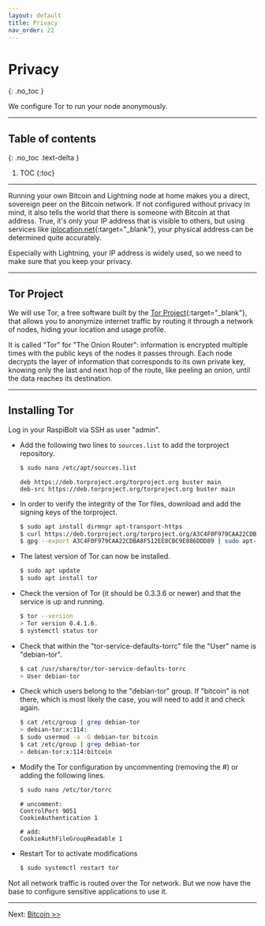 ```yaml
---
layout: default
title: Privacy
nav_order: 22
---
```

<!-- markdownlint-disable MD014 MD022 MD025 MD033 MD040 -->
# Privacy
{: .no_toc }

We configure Tor to run your node anonymously.

---

## Table of contents
{: .no_toc .text-delta }

1. TOC
{:toc}

---

Running your own Bitcoin and Lightning node at home makes you a direct, sovereign peer on the Bitcoin network.
If not configured without privacy in mind, it also tells the world that there is someone with Bitcoin at that address.
True, it's only your IP address that is visible to others, but using services like [iplocation.net](https://www.iplocation.net){:target="_blank"}, your physical address can be determined quite accurately.

Especially with Lightning, your IP address is widely used, so we need to make sure that you keep your privacy.

---

## Tor Project

We will use Tor, a free software built by the [Tor Project](https://www.torproject.org){:target="_blank"}, that allows you to anonymize internet traffic by routing it through a network of nodes, hiding your location and usage profile.

It is called "Tor" for "The Onion Router": information is encrypted multiple times with the public keys of the nodes it passes through. Each node decrypts the layer of information that corresponds to its own private key, knowing only the last and next hop of the route, like peeling an onion, until the data reaches its destination.

---

## Installing Tor

Log in your RaspiBolt via SSH as user "admin".

* Add the following two lines to `sources.list` to add the torproject repository.

  ```sh
  $ sudo nano /etc/apt/sources.list
  ```

  ```
  deb https://deb.torproject.org/torproject.org buster main
  deb-src https://deb.torproject.org/torproject.org buster main
  ```

* In order to verify the integrity of the Tor files, download and add the signing keys of the torproject.

  ```sh
  $ sudo apt install dirmngr apt-transport-https
  $ curl https://deb.torproject.org/torproject.org/A3C4F0F979CAA22CDBA8F512EE8CBC9E886DDD89.asc | gpg --import
  $ gpg --export A3C4F0F979CAA22CDBA8F512EE8CBC9E886DDD89 | sudo apt-key add -
  ```

* The latest version of Tor can now be installed.

  ```sh
  $ sudo apt update
  $ sudo apt install tor
  ```

* Check the version of Tor (it should be 0.3.3.6 or newer) and that the service is up and running.

  ```sh
  $ tor --version
  > Tor version 0.4.1.6.
  $ systemctl status tor
  ```

* Check that within the "tor-service-defaults-torrc" file the "User" name is "debian-tor".

  ```sh
  $ cat /usr/share/tor/tor-service-defaults-torrc
  > User debian-tor
  ```

* Check which users belong to the "debian-tor" group. If "bitcoin" is not there, which is most likely the case, you will need to add it and check again.

  ```sh
  $ cat /etc/group | grep debian-tor
  > debian-tor:x:114:
  $ sudo usermod -a -G debian-tor bitcoin
  $ cat /etc/group | grep debian-tor
  > debian-tor:x:114:bitcoin
  ```

* Modify the Tor configuration by uncommenting (removing the #) or adding the following lines.

  ```sh
  $ sudo nano /etc/tor/torrc
  ```

  ```
  # uncomment:
  ControlPort 9051
  CookieAuthentication 1

  # add:
  CookieAuthFileGroupReadable 1
  ```

* Restart Tor to activate modifications

  ```sh
  $ sudo systemctl restart tor
  ```

<script id="asciicast-xeGJH0YDOVZV719yn5rDL9GuP" src="https://asciinema.org/a/xeGJH0YDOVZV719yn5rDL9GuP.js" async></script>

Not all network traffic is routed over the Tor network.
But we now have the base to configure sensitive applications to use it.

---

Next: [Bitcoin >>](raspibolt_30_bitcoin.md)
